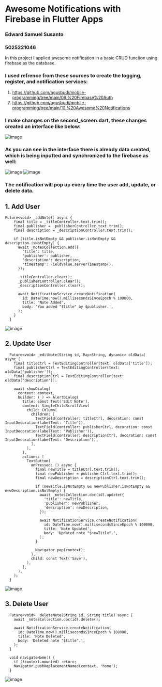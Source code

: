 # Awesome Notifications with Firebase in Flutter Apps
### Edward Samuel Susanto
### 5025221046

In this project I applied awesome notification in a basic CRUD function using firebase as the database. 

### I used refrence from these sources to create the logging, register, and notification services:
1. https://github.com/agusbudi/mobile-programming/tree/main/09.%20Firebase%20Auth
2. https://github.com/agusbudi/mobile-programming/tree/main/10.%20Awesome%20Notifications

### I make changes on the second_screen.dart, these changes created an interface like below:
![image](https://github.com/user-attachments/assets/85d8a938-e6d9-43b3-9828-b2320e4b4635)

### As you can see in the interface there is already data created, which is being inputted and synchronized to the firebase as well:
![image](https://github.com/user-attachments/assets/a528cb85-d515-43af-94f9-d0f5adabe644)
![image](https://github.com/user-attachments/assets/d9615489-ab72-4f08-8627-1a8bcec79ceb)

### The notification will pop up every time the user add, update, or delete data.
## 1. Add User
```
Future<void> _addNote() async {
    final title = _titleController.text.trim();
    final publisher = _publisherController.text.trim();
    final description = _descriptionController.text.trim();

    if (title.isNotEmpty && publisher.isNotEmpty && description.isNotEmpty) {
      await _notesCollection.add({
        'title': title,
        'publisher': publisher,
        'description': description,
        'timestamp': FieldValue.serverTimestamp(),
      });

      _titleController.clear();
      _publisherController.clear();
      _descriptionController.clear();

      await NotificationService.createNotification(
        id: DateTime.now().millisecondsSinceEpoch % 100000,
        title: 'Note Added',
        body: 'You added "$title" by $publisher.',
      );
    }
  }
```
![image](https://github.com/user-attachments/assets/56266640-132f-4f60-af15-b95d9ff8b30a)

## 2. Update User
```
  Future<void> _editNote(String id, Map<String, dynamic> oldData) async {
    final titleCtrl = TextEditingController(text: oldData['title']);
    final publisherCtrl = TextEditingController(text: oldData['publisher']);
    final descriptionCtrl = TextEditingController(text: oldData['description']);

    await showDialog(
      context: context,
      builder: (_) => AlertDialog(
        title: const Text('Edit Note'),
        content: SingleChildScrollView(
          child: Column(
            children: [
              TextField(controller: titleCtrl, decoration: const InputDecoration(labelText: 'Title')),
              TextField(controller: publisherCtrl, decoration: const InputDecoration(labelText: 'Publisher')),
              TextField(controller: descriptionCtrl, decoration: const InputDecoration(labelText: 'Description')),
            ],
          ),
        ),
        actions: [
          TextButton(
            onPressed: () async {
              final newTitle = titleCtrl.text.trim();
              final newPublisher = publisherCtrl.text.trim();
              final newDescription = descriptionCtrl.text.trim();

              if (newTitle.isNotEmpty && newPublisher.isNotEmpty && newDescription.isNotEmpty) {
                await _notesCollection.doc(id).update({
                  'title': newTitle,
                  'publisher': newPublisher,
                  'description': newDescription,
                });

                await NotificationService.createNotification(
                  id: DateTime.now().millisecondsSinceEpoch % 100000,
                  title: 'Note Updated',
                  body: 'Updated note "$newTitle".',
                );
              }

              Navigator.pop(context);
            },
            child: const Text('Save'),
          ),
        ],
      ),
    );
  }
```
![image](https://github.com/user-attachments/assets/82db8414-e539-4b62-badd-57b4eabf71b3)

## 3. Delete User
```
  Future<void> _deleteNote(String id, String title) async {
    await _notesCollection.doc(id).delete();
  
    await NotificationService.createNotification(
      id: DateTime.now().millisecondsSinceEpoch % 100000,
      title: 'Note Deleted',
      body: 'Deleted note "$title".',
    );
  }

  void navigateHome() {
    if (!context.mounted) return;
    Navigator.pushReplacementNamed(context, 'home');
  }
```
![image](https://github.com/user-attachments/assets/c08474b6-9ef5-4ce9-ab9a-2823063734a2)
